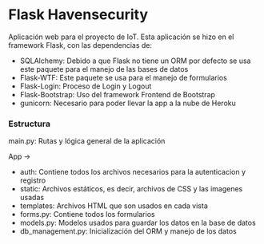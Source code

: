 # Flask Havensecurity
Aplicación web para el proyecto de IoT. Esta aplicación se hizo en el framework Flask, con las dependencias de:
- SQLAlchemy: Debido a que Flask no tiene un ORM por defecto se usa este paquete para el manejo de las bases de datos
- Flask-WTF: Este paquete se usa para el manejo de formularios 
- Flask-Login: Proceso de Login y Logout
- Flask-Bootstrap: Uso del framework Frontend de Bootstrap
- gunicorn: Necesario para poder llevar la app a la nube de Heroku
### Estructura
main.py: Rutas y lógica general de la aplicación 

App ->
  - auth: Contiene todos los archivos necesarios para la autenticacion y registro
  - static: Archivos estáticos, es decir, archivos de CSS y las imagenes usadas
  - templates: Archivos HTML que son usados en cada vista
  - forms.py: Contiene todos los formularios
  - models.py: Modelos usados para guardar los datos en la base de datos
  - db_management.py: Inicialización del ORM y manejo de los datos

